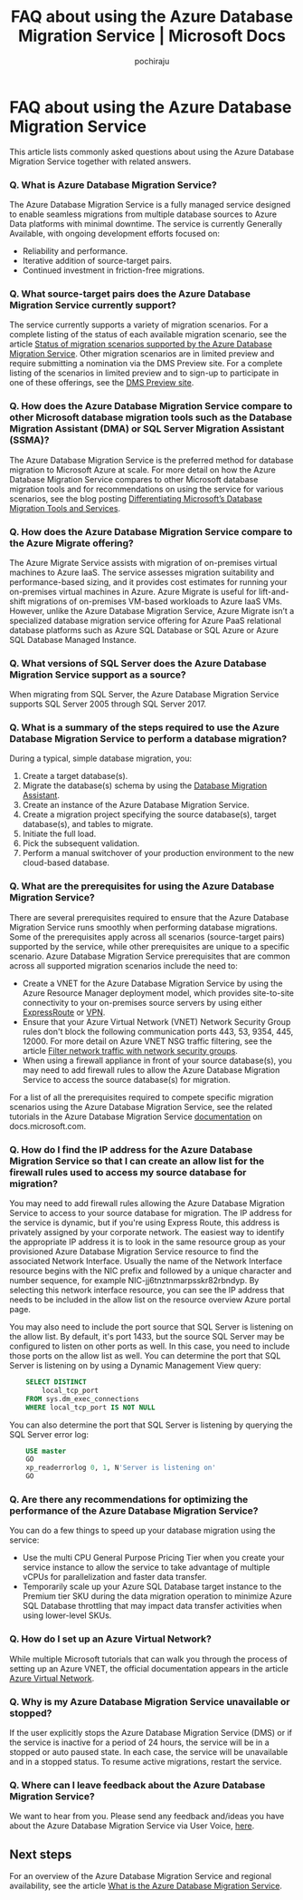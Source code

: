 ﻿---
title: FAQ about using the Azure Database Migration Service | Microsoft Docs
description: Learn frequently asked questions about using the Azure Database Migration Service to perform database migrations.
services: database-migration
author: pochiraju
ms.author: rajpo
manager: craigg
ms.reviewer: douglasl
ms.service: dms
ms.workload: data-services
ms.custom: mvc
ms.topic: article
ms.date: 12/19/2018
---

# FAQ about using the Azure Database Migration Service
This article lists commonly asked questions about using the Azure Database Migration Service together with related answers.

### Q. What is Azure Database Migration Service?
The Azure Database Migration Service is a fully managed service designed to enable seamless migrations from multiple database sources to Azure Data platforms with minimal downtime. The service is currently Generally Available, with ongoing development efforts focused on:
- Reliability and performance.
- Iterative addition of source-target pairs.
- Continued investment in friction-free migrations.

### Q. What source-target pairs does the Azure Database Migration Service currently support?
The service currently supports a variety of migration scenarios. For a complete listing of the status of each available migration scenario, see the article [Status of migration scenarios supported by the Azure Database Migration Service](https://docs.microsoft.com/azure/dms/resource-scenario-status). Other migration scenarios are in limited preview and require submitting a nomination via the DMS Preview site. For a complete listing of the scenarios in limited preview and to sign-up to participate in one of these offerings, see the [DMS Preview site](https://aka.ms/dms-preview/).

### Q. How does the Azure Database Migration Service compare to other Microsoft database migration tools such as the Database Migration Assistant (DMA) or SQL Server Migration Assistant (SSMA)?
The Azure Database Migration Service is the preferred method for database migration to Microsoft Azure at scale. For more detail on how the Azure Database Migration Service compares to other Microsoft database migration tools and for recommendations on using the service for various scenarios, see the blog posting [Differentiating Microsoft’s Database Migration Tools and Services](https://blogs.msdn.microsoft.com/datamigration/2017/10/13/differentiating-microsofts-database-migration-tools-and-services/).

### Q. How does the Azure Database Migration Service compare to the Azure Migrate offering?
The Azure Migrate Service assists with migration of on-premises virtual machines to Azure IaaS. The service assesses migration suitability and performance-based sizing, and it provides cost estimates for running your on-premises virtual machines in Azure. Azure Migrate is useful for lift-and-shift migrations of on-premises VM-based workloads to Azure IaaS VMs. However, unlike the Azure Database Migration Service, Azure Migrate isn’t a specialized database migration service offering for Azure PaaS relational database platforms such as Azure SQL Database or SQL Azure or Azure SQL Database Managed Instance.

### Q. What versions of SQL Server does the Azure Database Migration Service support as a source?
When migrating from SQL Server, the Azure Database Migration Service supports SQL Server 2005 through SQL Server 2017.

### Q. What is a summary of the steps required to use the Azure Database Migration Service to perform a database migration?
During a typical, simple database migration, you:
1.	Create a target database(s).
2.	Migrate the database(s) schema by using the [Database Migration Assistant](https://www.microsoft.com/en-us/download/details.aspx?id=53595).
3.	Create an instance of the Azure Database Migration Service.
4.	Create a migration project specifying the source database(s), target database(s), and tables to migrate.
5.	Initiate the full load.
6.	Pick the subsequent validation.
7.	Perform a manual switchover of your production environment to the new cloud-based database. 

### Q. What are the prerequisites for using the Azure Database Migration Service?
There are several prerequisites required to ensure that the Azure Database Migration Service runs smoothly when performing database migrations. Some of the prerequisites apply across all scenarios (source-target pairs) supported by the service, while other prerequisites are unique to a specific scenario.
Azure Database Migration Service prerequisites that are common across all supported migration scenarios include the need to:
- Create a VNET for the Azure Database Migration Service by using the Azure Resource Manager deployment model, which provides site-to-site connectivity to your on-premises source servers by using either [ExpressRoute](https://docs.microsoft.com/azure/expressroute/expressroute-introduction) or [VPN](https://docs.microsoft.com/azure/vpn-gateway/vpn-gateway-about-vpngateways).
- Ensure that your Azure Virtual Network (VNET) Network Security Group rules don't block the following communication ports 443, 53, 9354, 445, 12000. For more detail on Azure VNET NSG traffic filtering, see the article [Filter network traffic with network security groups](https://docs.microsoft.com/azure/virtual-network/virtual-networks-nsg).
- When using a firewall appliance in front of your source database(s), you may need to add firewall rules to allow the Azure Database Migration Service to access the source database(s) for migration.
 
For a list of all the prerequisites required to compete specific migration scenarios using the Azure Database Migration Service, see the related tutorials in the Azure Database Migration Service [documentation](https://docs.microsoft.com/azure/dms/dms-overview) on docs.microsoft.com.

### Q. How do I find the IP address for the Azure Database Migration Service so that I can create an allow list for the firewall rules used to access my source database for migration?
You may need to add firewall rules allowing the Azure Database Migration Service to access to your source database for migration. The IP address for the service is dynamic, but if you're using Express Route, this address is privately assigned by your corporate network. The easiest way to identify the appropriate IP address it is to look in the same resource group as your provisioned Azure Database Migration Service resource to find the associated Network Interface. Usually the name of the Network Interface resource begins with the NIC prefix and followed by a unique character and number sequence, for example NIC-jj6tnztnmarpsskr82rbndyp. By selecting this network interface resource, you can see the IP address that needs to be included in the allow list on the resource overview Azure portal page.

You may also need to include the port source that SQL Server is listening on the allow list. By default, it's port 1433, but the source SQL Server may be configured to listen on other ports as well. In this case, you need to include those ports on the allow list as well. You can determine the port that SQL Server is listening on by using a Dynamic Management View query:

```sql
    SELECT DISTINCT 
        local_tcp_port 
    FROM sys.dm_exec_connections 
    WHERE local_tcp_port IS NOT NULL
```
You can also determine the port that SQL Server is listening by querying the SQL Server error log:

```sql
    USE master
    GO
    xp_readerrorlog 0, 1, N'Server is listening on' 
    GO
```

### Q. Are there any recommendations for optimizing the performance of the Azure Database Migration Service?
You can do a few things to speed up your database migration using the service:
- Use the multi CPU General Purpose Pricing Tier when you create your service instance to allow the service to take advantage of multiple vCPUs for parallelization and faster data transfer.
- Temporarily scale up your Azure SQL Database target instance to the Premium tier SKU during the data migration operation to minimize Azure SQL Database throttling that may impact data transfer activities when using lower-level SKUs.

### Q. How do I set up an Azure Virtual Network?
While multiple Microsoft tutorials that can walk you through the process of setting up an Azure VNET, the official documentation appears in the article [Azure Virtual Network](https://docs.microsoft.com/azure/virtual-network/virtual-networks-overview).

### Q. Why is my Azure Database Migration Service unavailable or stopped?
If the user explicitly stops the Azure Database Migration Service (DMS) or if the service is inactive for a period of 24 hours, the service will be in a stopped or auto paused state. In each case, the service will be unavailable and in a stopped status.  To resume active migrations, restart the service.

### Q. Where can I leave feedback about the Azure Database Migration Service?
We want to hear from you. Please send any feedback and/ideas you have about the Azure Database Migration Service via User Voice, [here](https://feedback.azure.com/forums/906100-azure-database-migration-service).

## Next steps
For an overview of the Azure Database Migration Service and regional availability, see the article [What is the Azure Database Migration Service](dms-overview.md). 
